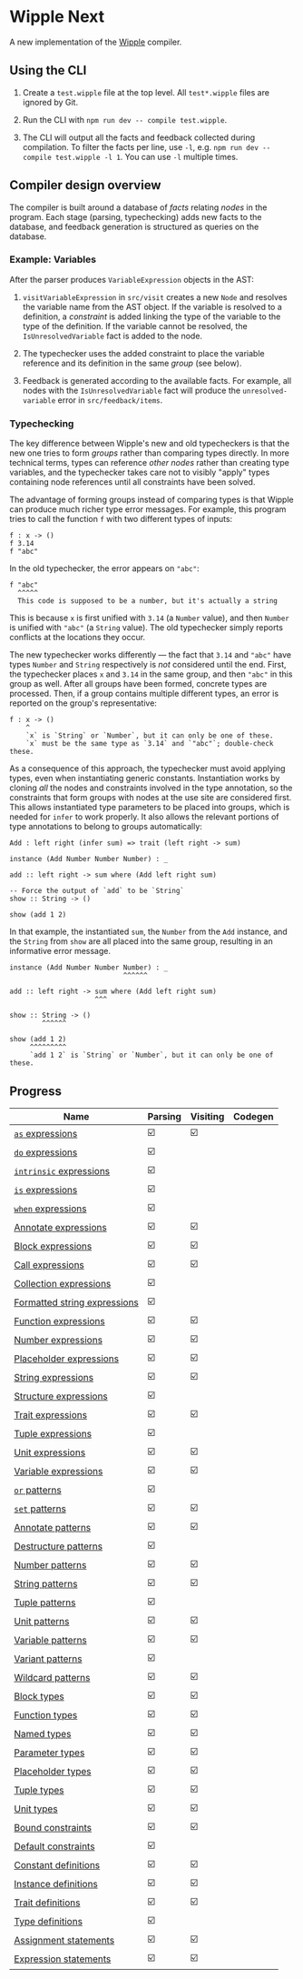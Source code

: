 # Wipple Next

A new implementation of the [Wipple](https://github.com/wipplelang/wipple) compiler.

## Using the CLI

1.  Create a `test.wipple` file at the top level. All `test*.wipple` files are ignored by Git.

2.  Run the CLI with `npm run dev -- compile test.wipple`.

3.  The CLI will output all the facts and feedback collected during compilation. To filter the facts per line, use `-l`, e.g. `npm run dev -- compile test.wipple -l 1`. You can use `-l` multiple times.

## Compiler design overview

The compiler is built around a database of _facts_ relating _nodes_ in the program. Each stage (parsing, typechecking) adds new facts to the database, and feedback generation is structured as queries on the database.

### Example: Variables

After the parser produces `VariableExpression` objects in the AST:

1.  `visitVariableExpression` in `src/visit` creates a new `Node` and resolves the variable name from the AST object. If the variable is resolved to a definition, a _constraint_ is added linking the type of the variable to the type of the definition. If the variable cannot be resolved, the `IsUnresolvedVariable` fact is added to the node.

2.  The typechecker uses the added constraint to place the variable reference and its definition in the same _group_ (see below).

3.  Feedback is generated according to the available facts. For example, all nodes with the `IsUnresolvedVariable` fact will produce the `unresolved-variable` error in `src/feedback/items`.

### Typechecking

The key difference between Wipple's new and old typecheckers is that the new one tries to form _groups_ rather than comparing types directly. In more technical terms, types can reference _other nodes_ rather than creating type variables, and the typechecker takes care not to visibly "apply" types containing node references until all constraints have been solved.

The advantage of forming groups instead of comparing types is that Wipple can produce much richer type error messages. For example, this program tries to call the function `f` with two different types of inputs:

```wipple
f : x -> ()
f 3.14
f "abc"
```

In the old typechecker, the error appears on `"abc"`:

```
f "abc"
  ^^^^^
  This code is supposed to be a number, but it's actually a string
```

This is because `x` is first unified with `3.14` (a `Number` value), and then `Number` is unified with `"abc"` (a `String` value). The old typechecker simply reports conflicts at the locations they occur.

The new typechecker works differently — the fact that `3.14` and `"abc"` have types `Number` and `String` respectively is _not_ considered until the end. First, the typechecker places `x` and `3.14` in the same group, and then `"abc"` in this group as well. After all groups have been formed, concrete types are processed. Then, if a group contains multiple different types, an error is reported on the group's representative:

```
f : x -> ()
    ^
    `x` is `String` or `Number`, but it can only be one of these.
    `x` must be the same type as `3.14` and `"abc"`; double-check these.
```

As a consequence of this approach, the typechecker must avoid applying types, even when instantiating generic constants. Instantiation works by cloning _all_ the nodes and constraints involved in the type annotation, so the constraints that form groups with nodes at the use site are considered first. This allows instantiated type parameters to be placed into groups, which is needed for `infer` to work properly. It also allows the relevant portions of type annotations to belong to groups automatically:

```
Add : left right (infer sum) => trait (left right -> sum)

instance (Add Number Number Number) : _

add :: left right -> sum where (Add left right sum)

-- Force the output of `add` to be `String`
show :: String -> ()

show (add 1 2)
```

In that example, the instantiated `sum`, the `Number` from the `Add` instance, and the `String` from `show` are all placed into the same group, resulting in an informative error message.

```
instance (Add Number Number Number) : _
                            ^^^^^^

add :: left right -> sum where (Add left right sum)
                     ^^^

show :: String -> ()
        ^^^^^^

show (add 1 2)
     ^^^^^^^^^
     `add 1 2` is `String` or `Number`, but it can only be one of these.
```

## Progress

| Name                                                                          | Parsing | Visiting | Codegen |
| ----------------------------------------------------------------------------- | ------- | -------- | ------- |
| [`as` expressions](docs/Language.md#as-expressions)                           | ☑️      | ☑️       |         |
| [`do` expressions](docs/Language.md#do-expressions)                           | ☑️      |          |         |
| [`intrinsic` expressions](docs/Language.md#intrinsic-expressions)             | ☑️      |          |         |
| [`is` expressions](docs/Language.md#is-expressions)                           | ☑️      |          |         |
| [`when` expressions](docs/Language.md#when-expressions)                       | ☑️      |          |         |
| [Annotate expressions](docs/Language.md#annotate-expressions)                 | ☑️      | ☑️       |         |
| [Block expressions](docs/Language.md#block-expressions)                       | ☑️      | ☑️       |         |
| [Call expressions](docs/Language.md#call-expressions)                         | ☑️      | ☑️       |         |
| [Collection expressions](docs/Language.md#collection-expressions)             | ☑️      |          |         |
| [Formatted string expressions](docs/Language.md#formatted-string-expressions) | ☑️      |          |         |
| [Function expressions](docs/Language.md#function-expressions)                 | ☑️      | ☑️       |         |
| [Number expressions](docs/Language.md#number-expressions)                     | ☑️      | ☑️       |         |
| [Placeholder expressions](docs/Language.md#placeholder-expressions)           | ☑️      | ☑️       |         |
| [String expressions](docs/Language.md#string-expressions)                     | ☑️      | ☑️       |         |
| [Structure expressions](docs/Language.md#structure-expressions)               | ☑️      |          |         |
| [Trait expressions](docs/Language.md#trait-expressions)                       | ☑️      | ☑️       |         |
| [Tuple expressions](docs/Language.md#tuple-expressions)                       | ☑️      |          |         |
| [Unit expressions](docs/Language.md#unit-expressions)                         | ☑️      | ☑️       |         |
| [Variable expressions](docs/Language.md#variable-expressions)                 | ☑️      | ☑️       |         |
| [`or` patterns](docs/Language.md#or-patterns)                                 | ☑️      |          |         |
| [`set` patterns](docs/Language.md#set-patterns)                               | ☑️      | ☑️       |         |
| [Annotate patterns](docs/Language.md#annotate-patterns)                       | ☑️      | ☑️       |         |
| [Destructure patterns](docs/Language.md#destructure-patterns)                 | ☑️      |          |         |
| [Number patterns](docs/Language.md#number-patterns)                           | ☑️      | ☑️       |         |
| [String patterns](docs/Language.md#string-patterns)                           | ☑️      | ☑️       |         |
| [Tuple patterns](docs/Language.md#tuple-patterns)                             | ☑️      |          |         |
| [Unit patterns](docs/Language.md#unit-patterns)                               | ☑️      | ☑️       |         |
| [Variable patterns](docs/Language.md#variable-patterns)                       | ☑️      | ☑️       |         |
| [Variant patterns](docs/Language.md#variant-patterns)                         | ☑️      |          |         |
| [Wildcard patterns](docs/Language.md#wildcard-patterns)                       | ☑️      | ☑️       |         |
| [Block types](docs/Language.md#block-types)                                   | ☑️      | ☑️       |         |
| [Function types](docs/Language.md#function-types)                             | ☑️      | ☑️       |         |
| [Named types](docs/Language.md#named-types)                                   | ☑️      | ☑️       |         |
| [Parameter types](docs/Language.md#parameter-types)                           | ☑️      | ☑️       |         |
| [Placeholder types](docs/Language.md#placeholder-types)                       | ☑️      | ☑️       |         |
| [Tuple types](docs/Language.md#tuple-types)                                   | ☑️      | ☑️       |         |
| [Unit types](docs/Language.md#unit-types)                                     | ☑️      | ☑️       |         |
| [Bound constraints](docs/Language.md#bound-constraints)                       | ☑️      | ☑️       |         |
| [Default constraints](docs/Language.md#default-constraints)                   | ☑️      |          |         |
| [Constant definitions](docs/Language.md#constant-definitions)                 | ☑️      | ☑️       |         |
| [Instance definitions](docs/Language.md#instance-definitions)                 | ☑️      | ☑️       |         |
| [Trait definitions](docs/Language.md#trait-definitions)                       | ☑️      | ☑️       |         |
| [Type definitions](docs/Language.md#type-definitions)                         | ☑️      |          |         |
| [Assignment statements](docs/Language.md#assignment-statements)               | ☑️      | ☑️       |         |
| [Expression statements](docs/Language.md#expression-statements)               | ☑️      | ☑️       |         |
